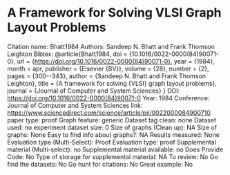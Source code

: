 # A Framework for Solving VLSI Graph Layout Problems

Citation name: Bhatt1984
Authors: Sandeep N. Bhatt and Frank Thomson Leighton
Bibtex: @article{Bhatt1984,
doi = {10.1016/0022-0000(84)90071-0},
url = {https://doi.org/10.1016/0022-0000(84)90071-0},
year = {1984},
month = apr,
publisher = {Elsevier {BV}},
volume = {28},
number = {2},
pages = {300--343},
author = {Sandeep N. Bhatt and Frank Thomson Leighton},
title = {A framework for solving {VLSI} graph layout problems},
journal = {Journal of Computer and System Sciences}
}
DOI: https://doi.org/10.1016/0022-0000(84)90071-0
Year: 1984
Conference: Journal of Computer and System Sciences
link: https://www.sciencedirect.com/science/article/pii/0022000084900710
paper type: proof
Graph feature: generic
Dataset tag clean: none
Dataset used: no experiment
dataset size: 0
Size of graphs (Clean up): NA
Size of graphs: None
Easy to find info about graphs?: NA
Results measured: None
Evaluation type (Multi-Select): Proof
Evaluation type: proof
Supplemental material (Multi-select): no
Supplemental material available: no
Does Provide Code: No
Type of storage for supplemental material: NA
To review: No
Go find the datasets: No
Go hunt for citations: No
Great example: No